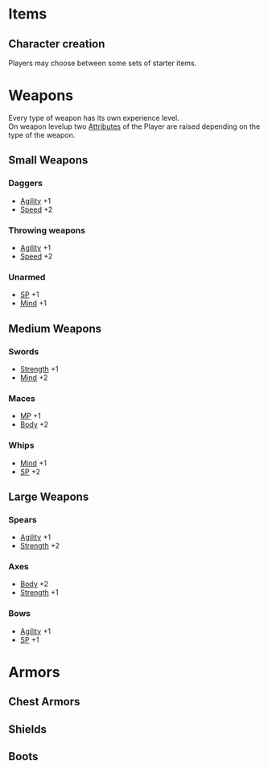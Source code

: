 # Items

## Character creation

Players may choose between some sets of starter items.

# Weapons
Every type of weapon has its own experience level.  
On weapon levelup two [Attributes](attributes.md) of the Player are raised depending on the type of the weapon.

## Small Weapons

### Daggers
* [Agility](attributes.md#agility) +1
* [Speed](attributes.md#speed) +2

### Throwing weapons
* [Agility](attributes.md#agility) +1
* [Speed](attributes.md#speed) +2

### Unarmed
* [SP](attributes.md#skill-points) +1
* [Mind](attributes.md#mind) +1

## Medium Weapons
### Swords
* [Strength](attributes.md#strength) +1
* [Mind](attributes.md#mind) +2

### Maces
* [MP](attributes.md#magic-points) +1
* [Body](attributes.md#body) +2

### Whips
* [Mind](attributes.md#mind) +1
* [SP](attributes.md#skill-points) +2

## Large Weapons
### Spears
* [Agility](attributes.md#agility) +1
* [Strength](attributes.md#strength) +2

### Axes
* [Body](attributes.md#body) +2
* [Strength](attributes.md#strength) +1

### Bows
* [Agility](attributes.md#agility) +1
* [SP](attributes.md#skill-points) +1

# Armors

## Chest Armors

## Shields

## Boots